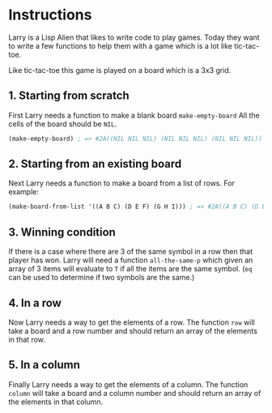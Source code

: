 # Instructions

Larry is a Lisp Alien that likes to write code to play games. 
Today they want to write a few functions to help them with a game which is a lot like tic-tac-toe.

Like tic-tac-toe this game is played on a board which is a 3x3 grid.

## 1. Starting from scratch

First Larry needs a function to make a blank board `make-empty-board`
All the cells of the board should be `NIL`.

```lisp
(make-empty-board) ; => #2A((NIL NIL NIL) (NIL NIL NIL) (NIL NIL NIL))
```

## 2. Starting from an existing board

Next Larry needs a function to make a board from a list of rows. 
For example:

```lisp
(make-board-from-list '((A B C) (D E F) (G H I))) ; => #2A((A B C) (D E F) (G H I))
```

## 3. Winning condition

If there is a case where there are 3 of the same symbol in a row then that player has won.
Larry will need a function `all-the-same-p` which given an array of 3 items will evaluate to `T` if all the items are the same symbol.
(`eq` can be used to determine if two symbols are the same.)

## 4. In a row

Now Larry needs a way to get the elements of a row.
The function `row` will take a board and a row number and should return an array of the elements in that row.

## 5. In a column

Finally Larry needs a way to get the elements of a column.
The function `column` will take a board and a column number and should return an array of the elements in that column.
